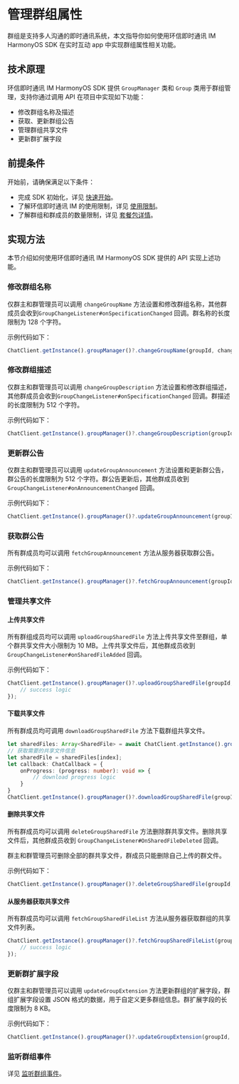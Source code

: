 # 管理群组属性

<Toc />

群组是支持多人沟通的即时通讯系统，本文指导你如何使用环信即时通讯 IM HarmonyOS SDK 在实时互动 app 中实现群组属性相关功能。

## 技术原理

环信即时通讯 IM HarmonyOS SDK 提供 `GroupManager` 类和 `Group` 类用于群组管理，支持你通过调用 API 在项目中实现如下功能：

- 修改群组名称及描述
- 获取、更新群组公告
- 管理群组共享文件
- 更新群扩展字段

## 前提条件

开始前，请确保满足以下条件：

- 完成 SDK 初始化，详见 [快速开始](quickstart.html)。
- 了解环信即时通讯 IM 的使用限制，详见 [使用限制](/product/limitation.html)。
- 了解群组和群成员的数量限制，详见 [套餐包详情](https://www.easemob.com/pricing/im)。

## 实现方法

本节介绍如何使用环信即时通讯 IM HarmonyOS SDK 提供的 API 实现上述功能。

### 修改群组名称

仅群主和群管理员可以调用 `changeGroupName` 方法设置和修改群组名称，其他群成员会收到`GroupChangeListener#onSpecificationChanged` 回调。群名称的长度限制为 128 个字符。

示例代码如下：

```TypeScript
ChatClient.getInstance().groupManager()?.changeGroupName(groupId, changedGroupName).then(res => console.log(res.groupName()));
```

### 修改群组描述

仅群主和群管理员可以调用 `changeGroupDescription` 方法设置和修改群组描述，其他群成员会收到`GroupChangeListener#onSpecificationChanged` 回调。群描述的长度限制为 512 个字符。

示例代码如下：

```TypeScript
ChatClient.getInstance().groupManager()?.changeGroupDescription(groupId, description).then(res => console.log(res.description()));
```

### 更新群公告

仅群主和群管理员可以调用 `updateGroupAnnouncement` 方法设置和更新群公告，群公告的长度限制为 512 个字符。群公告更新后，其他群成员收到 `GroupChangeListener#onAnnouncementChanged` 回调。

示例代码如下：

```TypeScript
ChatClient.getInstance().groupManager()?.updateGroupAnnouncement(groupId, announcement).then(res => console.log(res.announcement()));
```

### 获取群公告

所有群成员均可以调用 `fetchGroupAnnouncement` 方法从服务器获取群公告。

示例代码如下：

```TypeScript
ChatClient.getInstance().groupManager()?.fetchGroupAnnouncement(groupId).then(res => console.log(res.announcement()));
```

### 管理共享文件

#### 上传共享文件

所有群组成员均可以调用 `uploadGroupSharedFile` 方法上传共享文件至群组，单个群共享文件大小限制为 10 MB。上传共享文件后，其他群成员收到 `GroupChangeListener#onSharedFileAdded` 回调。

示例代码如下：

```TypeScript
ChatClient.getInstance().groupManager()?.uploadGroupSharedFile(groupId, filePath, callBack).then((res: SharedFile)=> {
    // success logic
});
```

#### 下载共享文件

所有群成员均可调用 `downloadGroupSharedFile` 方法下载群组共享文件。

```TypeScript
let sharedFiles: Array<SharedFile> = await ChatClient.getInstance().groupManager()?.fetchGroupSharedFileList(groupId, pageNum, pageSize);
// 获取需要的共享文件信息
let sharedFile = sharedFiles[index];
let callback: ChatCallback = {
    onProgress: (progress: number): void => {
        // download progress logic
    }
}
ChatClient.getInstance().groupManager()?.downloadGroupSharedFile(groupId, sharedFile.getFileId(), savePath, callback).then(()=> console.log("download success"));
```

#### 删除共享文件

所有群成员均可以调用 `deleteGroupSharedFile` 方法删除群共享文件。删除共享文件后，其他群成员收到 `GroupChangeListener#OnSharedFileDeleted` 回调。

群主和群管理员可删除全部的群共享文件，群成员只能删除自己上传的群文件。

示例代码如下：

```TypeScript
ChatClient.getInstance().groupManager()?.deleteGroupSharedFile(groupId, fileId).then(()=> console.log("delete success"));
```

#### 从服务器获取共享文件

所有群成员均可以调用 `fetchGroupSharedFileList` 方法从服务器获取群组的共享文件列表。

```TypeScript
ChatClient.getInstance().groupManager()?.fetchGroupSharedFileList(groupId, pageNum, pageSize).then((res)=> {
    // success logic
});
```

### 更新群扩展字段

仅群主和群管理员可以调用 `updateGroupExtension` 方法更新群组的扩展字段，群组扩展字段设置 JSON 格式的数据，用于自定义更多群组信息。群扩展字段的长度限制为 8 KB。

示例代码如下：

```TypeScript
ChatClient.getInstance().groupManager()?.updateGroupExtension(groupId, extension).then(res => console.log(res.extension()));
```

### 监听群组事件

详见 [监听群组事件](group_manage.html#监听群组事件)。
